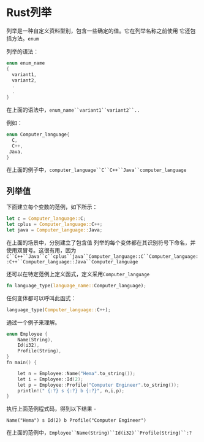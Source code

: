 # Rust列举

列举是一种自定义资料型别，包含一些确定的值。它在列举名称之前使用 它还包括方法。`enum`

列举的语法：

```rust
enum enum_name  
{  
  variant1,  
  variant2,  
  .
  .
}
```

在上面的语法中，`enum_name``variant1``variant2``..`

例如：

```rust
enum Computer_language{
  C,  
  C++,  
 Java,
}
```

在上面的例子中，`computer_language``C``C++``Java``computer_language`

## 列举值

下面建立每个变数的范例，如下所示：

```rust
let c = Computer_language::C;  
let cplus = Computer_language::C++;  
let java = Computer_language::Java;
```

在上面的场景中，分别建立了包含值 列举的每个变体都在其识别符号下命名，并使用双冒号。这很有用，因为`C``C++``Java``c``cplus``java``Computer_language::C``Computer_language::C++``Computer_language::Java``Computer_language`

还可以在特定范例上定义函式，定义采用`Computer_language`

```rust
fn language_type(language_name::Computer_language);
```

任何变体都可以呼叫此函式：

```rust
language_type(Computer_language::C++);
```

通过一个例子来理解。

```c
enum Employee {  
    Name(String),  
    Id(i32),  
    Profile(String),  
}  
fn main() {  

    let n = Employee::Name("Hema".to_string());  
    let i = Employee::Id(2);  
    let p = Employee::Profile("Computer Engineer".to_string());  
    println!(" {:?} s {:?} b {:?}", n,i,p);  
}
```

执行上面范例程式码，得到以下结果 -

```shell
Name("Hema") s Id(2) b Profile("Computer Engineer")
```

在上面的范例中，`Employee``Name(String)``Id(i32)``Profile(String)``:?`
